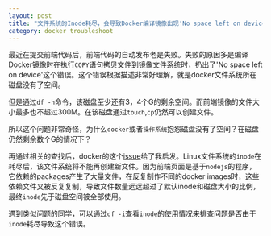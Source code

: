 ```yaml
---
layout: post
title: "文件系统的Inode耗尽，会导致Docker编译镜像出现'No space left on device'错误"
category: docker troubleshoot
---
```


最近在提交前端代码后，前端代码的自动发布老是失败。失败的原因多是编译Docker镜像时在执行`COPY`语句拷贝文件到镜像文件系统时，扔出了'No space left on device'这个错误。这个错误根据描述非常好理解，就是docker文件系统所在磁盘没有了空间。

但是通过`df -h`命令，该磁盘至少还有3，4个G的剩余空间。而前端镜像的文件大小最多也不超过300M。在该磁盘通过`touch`,`cp`仍然可以创建文件。

所以这个问题非常奇怪，为什么`docker`或者`操作系统`抱怨磁盘没有了空间？在磁盘仍然剩余数个G的情况下？

再通过相关的查找后，docker的这个[issue](https://github.com/docker/docker/issues/18144)给了我启发。Linux文件系统的`inode`在耗尽后，该文件系统将不能再创建新文件。因为前端页面是基于`nodejs`的程序，它依赖的packages产生了大量文件，在反复制作不同的docker images时，这些依赖文件又被反复复制，导致文件数量远远超过了默认inode和磁盘大小的比例，最终`inode`先于磁盘空间被全部使用。

遇到类似问题的同学，可以通过`df -i`查看`inode`的使用情况来排查问题是否由于`inode`耗尽导致这个错误。